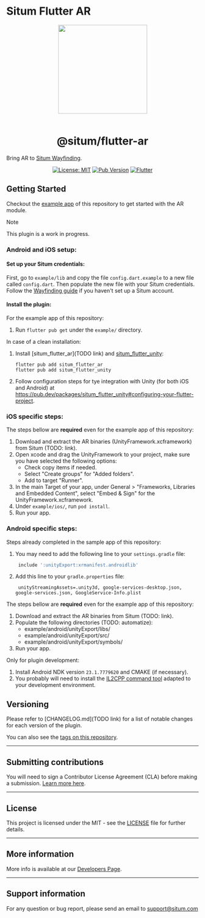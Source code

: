# Situm Flutter AR

<p align="center"> <img width="233" src="https://situm.com/wp-content/themes/situm/img/logo-situm.svg" style="margin-bottom:1rem" />
<h1 align="center">@situm/flutter-ar</h1>
</p>

<p align="center" style="text-align:center">

Bring AR to [Situm Wayfinding](https://situm.com/wayfinding).

</p>

<div align="center" style="text-align:center">

[![License: MIT](https://img.shields.io/badge/License-MIT-blue.svg)](https://opensource.org/licenses/MIT)
[![Pub Version](https://img.shields.io/pub/v/situm_flutter?color=blueviolet)](https://pub.dev/packages/situm_flutter)
[![Flutter](https://img.shields.io/badge/{/}-flutter-blueviolet)](https://flutter.dev/)

</div>

## Getting Started

Checkout the [example app](./example) of this repository to get started with the AR module.

> [!NOTE]  
> This plugin is a work in progress.

### Android and iOS setup:

#### Set up your Situm credentials:

First, go to `example/lib` and copy the file `config.dart.example` to a new file
called `config.dart`.
Then populate the new file with your Situm credentials.
Follow the [Wayfinding guide](https://situm.com/docs/first-steps-for-wayfinding/) if you haven't set
up a Situm account.

#### Install the plugin:

For the example app of this repository:

1. Run `flutter pub get` under the `example/` directory.

In case of a clean installation:

1. Install [situm_flutter_ar](TODO link)
   and [situm_flutter_unity](https://pub.dev/packages/situm_flutter_unity):
    ```shell
    flutter pub add situm_flutter_ar
    flutter pub add situm_flutter_unity
    ```
2. Follow configuration steps for tye integration with Unity (for both iOS and Android)
   at https://pub.dev/packages/situm_flutter_unity#configuring-your-flutter-project.

### iOS specific steps:

The steps bellow are **required** even for the example app of this repository:

1. Download and extract the AR binaries (UnityFramework.xcframework) from Situm (TODO: link).
2. Open xcode and drag the UnityFramework to your project, make sure you have selected the following
   options:
    - Check copy items if needed.
    - Select "Create groups" for "Added folders".
    - Add to target "Runner".
3. In the main Target of your app, under General > "Frameworks, Libraries and Embedded Content",
   select "Embed & Sign" for the UnityFramework.xcframework.
4. Under `example/ios/`, run `pod install`.
5. Run your app.

### Android specific steps:

Steps already completed in the sample app of this repository:

1. You may need to add the following line to your `settings.gradle` file:
   ```groovy
    include ':unityExport:xrmanifest.androidlib'
   ```
2. Add this line to your `gradle.properties` file:
   ```properties
    unityStreamingAssets=.unity3d, google-services-desktop.json, google-services.json, GoogleService-Info.plist
   ```

The steps bellow are **required** even for the example app of this repository:

1. Download and extract the AR binaries from Situm (TODO: link).
2. Populate the following directories (TODO: automatize):
    - example/android/unityExport/libs/
    - example/android/unityExport/src/
    - example/android/unityExport/symbols/
3. Run your app.

Only for plugin development:

1. Install Android NDK version `23.1.7779620` and CMAKE (if necessary).
2. You probably will need to install
   the [IL2CPP command tool](https://unity.com/releases/editor/qa/lts-releases?major_version=&minor_version=&version=&page=0)
   adapted to your development environment.

## Versioning

Please refer to [CHANGELOG.md](TODO link) for a list of notable changes for each version of the
plugin.

You can also see the [tags on this repository](./tags).

---

## Submitting contributions

You will need to sign a Contributor License Agreement (CLA) before making a
submission. [Learn more here](https://situm.com/contributions/).

---

## License

This project is licensed under the MIT - see the [LICENSE](./LICENSE) file for further details.

---

## More information

More info is available at our [Developers Page](https://situm.com/docs/01-introduction/).

---

## Support information

For any question or bug report, please send an email
to [support@situm.com](mailto:support@situm.com)